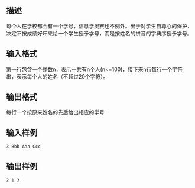 ## 描述

每个人在学校都会有一个学号，信息学奥赛也不例外。出于对学生自尊心的保护，决定不按成绩好坏来给一个学生授予学号，而是按姓名的拼音的字典序授予学号。

## 输入格式

第一行包含一个整数n，表示一共有n个人(n<=100)，接下来n行每行一个字符串，表示每个人的姓名（不超过20个字符）。 

## 输出格式

每行一个按原来姓名的先后给出相应的学号 

## 输入样例

```plaintext
3 Bbb Aaa Ccc 
```

## 输出样例

```plaintext
2 1 3 
```



 



 

